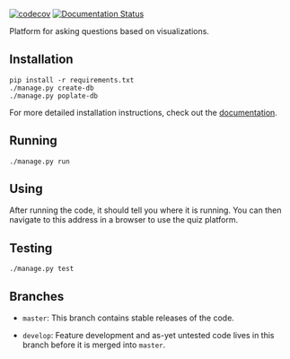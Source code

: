 [![codecov](https://codecov.io/gh/PlasmaSheep/quizApp/branch/develop/graph/badge.svg)](https://codecov.io/gh/PlasmaSheep/quizApp)
[![Documentation Status](https://readthedocs.org/projects/quizapp/badge/?version=latest)](http://quizapp.readthedocs.io/en/latest/?badge=latest)


Platform for asking questions based on visualizations.

## Installation

    pip install -r requirements.txt
    ./manage.py create-db
    ./manage.py poplate-db

For more detailed installation instructions, check out the
[documentation](https://quizapp.readthedocs.io/en/latest/getting_started.html).

## Running

    ./manage.py run

## Using

After running the code, it should tell you where it is running. You can
then navigate to this address in a browser to use the quiz platform.

## Testing

    ./manage.py test

## Branches

- `master`: This branch contains stable releases of the code.

- `develop`: Feature development and as-yet untested code lives in
    this branch before it is merged into `master`.
